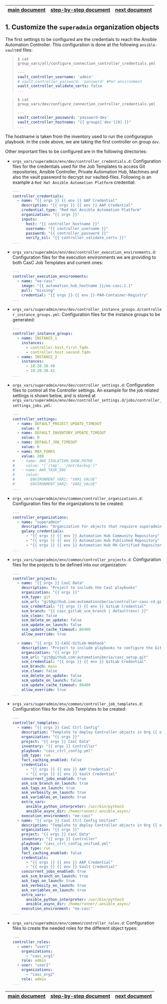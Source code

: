 | [main document][main_doc] | [step-by-step document][step-by-step] | [next document][step_2] |
|:--:|:--:|:--:|

## 1. Customize the `superadmin` organization objects

The first settings to be configured are the credentials to reach the Ansible Automation Controller. This configuration is done at the following `ansible-vault`ed files:


> ```console
> $ cat group_vars/all/configure_connection_controller_credentials.yml
> ```
> ```yaml
> ---
> vault_controller_username: 'admin'
> # vault_controller_password: 'password' #Per environment
> vault_controller_validate_certs: false
> ...

> ```console
> $ cat group_vars/dev/configure_connection_controller_credentials.yml
> ```
> ```yaml
> ---
> vault_controller_password: 'password-dev'
> vault_controller_hostname: "{{ groups['dev'][0] }}"
> ...
> ```

The hostname is taken from the inventory used to run the configuragion playbook. In the code above, we are taking the first controller on group `dev`.

Other important files to be configured are in the following directories:

* `orgs_vars/superadmin/env/dev/controller_credentials.d`: Configuration files for the credentials used for the Job Templates to access Git repositories, Ansible Controller, Private Automation Hub, Machines and also the vault password to decrypt our vaulted-files. Following is an example a `Red Hat Ansible Automation Platform` credential:
  ```yaml
  ---
  controller_credentials:
    - name: "{{ orgs }} {{ env }} AAP Credential"
      description: "{{ orgs }} {{ env }} AAP Credential"
      credential_type: "Red Hat Ansible Automation Platform"
      organization: "{{ orgs }}"
      inputs:
        host: "{{ controller_hostname }}"
        username: "{{ controller_username }}"
        password: "{{ controller_password }}"
        verify_ssl: "{{ controller_validate_certs }}"
  ...
  ```
* `orgs_vars/superadmin/env/dev/controller_execution_environments.d`: Configuration files for the execution environments we are providing to both CasC Job Templates and current ones:
  ```yaml
  ---
  controller_execution_environments:
    - name: "ee-casc"
      image: "{{ automation_hub_hostname }}/ee-casc:1.1"
      pull: "missing"
      credential: "{{ orgs }}-{{ env }}-PAH-Container-Registry"
  ...
  ```
* `orgs_vars/superadmin/env/dev/controller_instance_groups.d/controller_instance_groups.yml`: Configuration files for the instance groups to be generated:
  ```yaml
  ---
  controller_instance_groups:
    - name: INSTANCE_1
      instances:
        - controller.host.first.fqdn
        - controller.host.second.fqdn
    - name: INSTANCE_2
      instances:
        - 10.20.30.40
        - 10.20.30.41
  ...
  ```
* `orgs_vars/superadmin/env/dev/controller_settings.d`: Configuration files to control all the Controller settings. An example for the job related settings is shown below, and is stored at `orgs_vars/superadmin/env/dev/controller_settings.d/jobs/controller_settings_jobs.yml`:
  ```yaml
  ---
  controller_settings:
    - name: DEFAULT_PROJECT_UPDATE_TIMEOUT
      value: 0
    - name: DEFAULT_INVENTORY_UPDATE_TIMEOUT
      value: 0
    - name: DEFAULT_JOB_TIMEOUT
      value: 0
    - name: MAX_FORKS
      value: 200
  #   - name: AWX_ISOLATION_SHOW_PATHS
  #     value: "['/tmp', '/mnt/backup']"
  #   - name: AWX_TASK_ENV
  #     value:
  #       ENVIRONMENT_VAR1: "VAR1_VALUE"
  #       ENVIRONMENT_VAR2: "VAR2_VALUE"
  ...
  ```
* `orgs_vars/superadmin/env/common/controller_organizations.d`: Configuration files for the organizations to be created:
  ```yaml
  ---
  controller_organizations:
    - name: "superadmin"
      description: "Organization for objects that requiere superadmin powers"
      galaxy_credentials:
        - "{{ orgs }} {{ env }} Automation Hub Community Repository"
        - "{{ orgs }} {{ env }} Automation Hub Published Repository"
        - "{{ orgs }} {{ env }} Automation Hub RH Certified Repository"
  ...
  ```
* `orgs_vars/superadmin/env/common/controller_projects.d`: Configuration files for the projects to be defined into our organization:
  ```yaml
  ---
  controller_projects:
    - name: "{{ orgs }} CasC Data"
      description: "Project to include the CasC playbooks"
      organization: "{{ orgs }}"
      scm_type: git
      scm_url: "git@github.com:automationiberia/controller-casc-cd.git"
      scm_credential: "{{ orgs }} {{ env }} GitLab Credential"
      scm_branch: "{{ casc_gitlab_scm_branch | default(env) }}"
      scm_clean: false
      scm_delete_on_update: false
      scm_update_on_launch: false
      scm_update_cache_timeout: 86400
      allow_override: true

    - name: "{{ orgs }}-CASC-GitLab-Webhook"
      description: "Project to include playbooks to configure the GitLab Webhooks for the CasC to be able to run"
      organization: "{{ orgs }}"
      scm_url: "git@github.com:automationiberia/casc_setup.git"
      scm_credential: "{{ orgs }} {{ env }} GitLab Credential"
      scm_branch: main
      scm_clean: false
      scm_delete_on_update: false
      scm_update_on_launch: false
      scm_update_cache_timeout: 86400
      allow_override: true
  ...
  ```
* `orgs_vars/superadmin/env/common/controller_job_templates.d`: Configuration files for the Job Templates to be created:
  ```yaml
  ---
  controller_templates:
    - name: "{{ orgs }} CasC Ctrl Config"
      description: "Template to deploy Controller objects in Org {{ orgs }}"
      organization: "{{ orgs }}"
      project: "{{ orgs }} CasC Data"
      inventory: "{{ orgs }} Controller"
      playbook: "casc_ctrl_config.yml"
      job_type: run
      fact_caching_enabled: false
      credentials:
        - "{{ orgs }} {{ env }} AAP Credential"
        - "{{ orgs }} {{ env }} Vault Credential"
      concurrent_jobs_enabled: true
      ask_scm_branch_on_launch: true
      ask_tags_on_launch: true
      ask_verbosity_on_launch: true
      ask_variables_on_launch: true
      extra_vars:
        ansible_python_interpreter: /usr/bin/python3
        ansible_async_dir: /home/runner/.ansible_async/
      execution_environment: "ee-casc"
    - name: "{{ orgs }} CasC Ctrl Config Unified"
      description: "Template to deploy Controller objects in Org {{ orgs }}"
      organization: "{{ orgs }}"
      project: "{{ orgs }} CasC Data"
      inventory: "{{ orgs }} Controller"
      playbook: "casc_ctrl_config_unified.yml"
      job_type: run
      fact_caching_enabled: false
      credentials:
        - "{{ orgs }} {{ env }} AAP Credential"
        - "{{ orgs }} {{ env }} Vault Credential"
      concurrent_jobs_enabled: true
      ask_scm_branch_on_launch: true
      ask_tags_on_launch: true
      ask_verbosity_on_launch: true
      ask_variables_on_launch: true
      extra_vars:
        ansible_python_interpreter: /usr/bin/python3
        ansible_async_dir: /home/runner/.ansible_async/
      execution_environment: "ee-casc"
  ...
  ```
* `orgs_vars/superadmin/env/common/controller_roles.d`: Configuration files to create the needed roles for the different object types:
  ```yaml
  ---
  controller_roles:
    - user: "user1"
      organizations:
        - "casc_org1"
      role: admin
    - user: "user2"
      organizations:
        - "casc_org2"
      role: admin
  ...
  ```

| [main document][main_doc] | [step-by-step document][step-by-step] | [next document][step_2] |
|:--:|:--:|:--:|

[main_doc]: README.md
[step-by-step]: README_step_by_step.md
[step_2]: README_step_2.md
